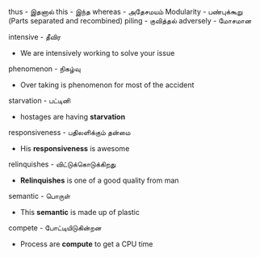 
thus            - இதனால்
this             -  இந்த
whereas     - அதேசமயம்
Modularity - பண்புக்கூறு (Parts separated and recombined)
piling          - குவித்தல்
adversely   -  மோசமான

intensive    -  தீவிர
* We are intensively working to solve your issue

phenomenon - நிகழ்வு
* Over taking is phenomenon for most of the accident

starvation  - பட்டினி
* hostages are having **starvation**

responsiveness - பதிலளிக்கும் தன்மை
* His **responsiveness** is awesome

relinquishes  - விட்டுக்கொடுக்கிறது
* **Relinquishes** is one of a good quality from man

semantic  - பொருள்
* This **semantic** is made up of plastic

compete - போட்டியிடுகின்றன
* Process are **compute** to get a CPU time
